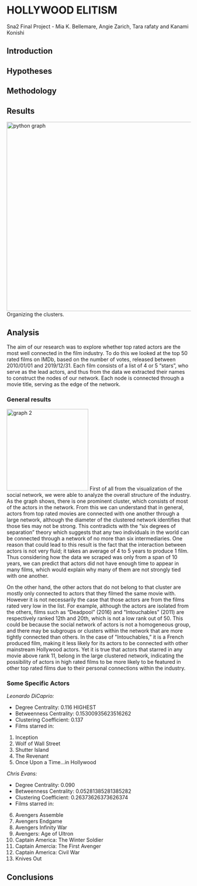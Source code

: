 # HOLLYWOOD ELITISM
Sna2 Final Project - Mia K. Bellemare, Angie Zarich, Tara rafaty and Kanami Konishi

## Introduction


## Hypotheses


## Methodology


## Results
<img width="517" alt="python graph" src="https://user-images.githubusercontent.com/130977477/233947068-0ed112a9-66a2-485d-a487-97da305fc199.png">
Organizing the clusters.





## Analysis
The aim of our research was to explore whether top rated actors are the most well connected in the film industry. To do this we looked at the top 50 rated films on IMDb, based on the number of votes, released between 2010/01/01 and 2019/12/31. Each film consists of a list of 4 or 5 “stars”, who serve as the lead actors, and thus from the data we extracted their names to construct the nodes of our network. Each node is connected through a movie title, serving as the edge of the network. 

### General results 
<img width="223" alt="graph 2 " src="https://user-images.githubusercontent.com/130977477/233947603-4c526193-3192-4d58-af71-bdd19e2789bc.png">
First of all from the visualization of the social network, we were able to analyze the overall structure of the industry. As the graph shows, there is one prominent cluster, which consists of most of the actors in the network. From this we can understand that in general, actors from top rated movies are connected with one another through a large network, although the diameter of the clustered network identifies that those ties may not be strong. This contradicts with the “six degrees of separation” theory which suggests that any two individuals in the world can be connected through a network of no more than six intermediaries. One reason that could lead to this result is the fact that the interaction between actors is not very fluid; it takes an average of 4 to 5 years to produce 1 film. Thus considering how the data we scraped was only from a span of 10 years, we can predict that actors did not have enough time to appear in many films, which would explain why many of them are not strongly tied with one another. 

 On the other hand, the other actors that do not belong to that cluster are mostly only connected to actors that they filmed the same movie with. However it is not necessarily the case that those actors are from the films rated very low in the list. For example, although the actors are isolated from the others, films such as “Deadpool” (2016) and "Intouchables” (2011) are respectively ranked 12th and 20th, which is not a low rank out of 50. This could be because the social network of actors is not a homogeneous group, and there may be subgroups or clusters within the network that are more tightly connected than others. In the case of "Intouchables,” it is a French produced film, making it less likely for its actors to be connected with other mainstream Hollywood actors. Yet it is true that actors that starred in any movie above rank 11, belong in the large clustered network, indicating the possibility of actors in high rated films to be more likely to be featured in other top rated films due to their personal connections within the industry. 
 
 ### Some Specific Actors
_Leonardo DiCaprio:_ 
- Degree Centrality: 0.116 HIGHEST 
- Betweenness Centrality: 0.15300935623516262
- Clustering Coefficient: 0.137
- Films starred in:
1. Inception
5. Wolf of Wall Street
7. Shutter Island
32. The Revenant
39. Once Upon a Time...in Hollywood

_Chris Evans:_
- Degree Centrality: 0.090
- Betweenness Centrality: 0.05281385281385282
- Clustering Coefficient: 0.26373626373626374
- Films starred in:
6. Avengers Assemble
10. Avengers Endgame
11. Avengers Infinity War
19. Avengers: Age of Ultron
24. Captain America: The Winter Soldier
25. Captain Amercia: The First Avenger
33. Captain America: Civil War
46. Knives Out





## Conclusions 

